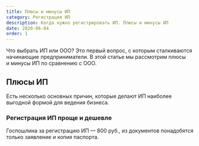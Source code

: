 ```yaml
---
title: Плюсы и минусы ИП
category: Регистрация ИП
description: Когда нужно регистрировать ИП. Плюсы и минусы ИП
date: 2020-06-04
order: 1
---
```


Что выбрать ИП или&nbsp;ООО? Это первый вопрос, с&nbsp;которым сталкиваются начинающие предприниматели. В&nbsp;этой статье мы&nbsp;рассмотрим плюсы и&nbsp;минусы&nbsp;ИП по&nbsp;сравнению с&nbsp;ООО.

## Плюсы ИП

Есть несколько основных причин, которые делают ИП наиболее выгодной формой для&nbsp;ведения бизнеса.

### Регистрация ИП проще и&nbsp;дешевле

Госпошлина за&nbsp;регистрацию ИП&nbsp;&mdash; 800&nbsp;руб., из&nbsp;документов понадобятся только заявление и&nbsp;копия паспорта.

<Alert message="С&nbsp;2019&nbsp;года отменили госпошлину за&nbsp;подачу документов на&nbsp;регистрацию&nbsp;ИП в&nbsp;электронном виде." type="warning" />
